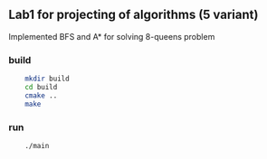 ## Lab1 for projecting of algorithms (5 variant)

Implemented BFS and A* for solving 8-queens problem

### build

```bash
    mkdir build
    cd build
    cmake ..
    make
```

### run

```bash
    ./main
```
